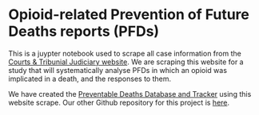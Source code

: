 # Opioid-related Prevention of Future Deaths reports (PFDs)

This is a juypter notebook used to scrape all case information from the [Courts & Tribunial Judiciary website](https://www.judiciary.uk/subject/prevention-of-future-deaths/). We are scraping this website for a study that will systematically analyse PFDs in which an opioid was implicated in a death, and the responses to them. 

We have created the [Preventable Deaths Database and Tracker](https://preventabledeathstracker.net/) using this website scrape. Our other Github repository for this project is [here](https://github.com/georgiarichards/georgiarichards.github.io).  

